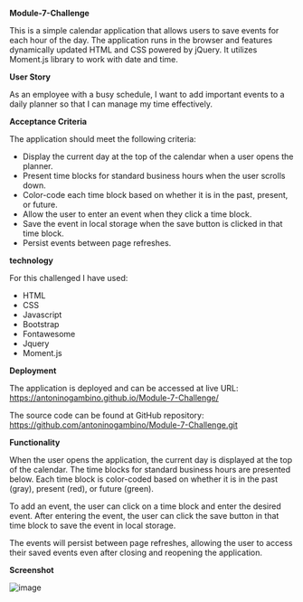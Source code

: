 **Module-7-Challenge**

This is a simple calendar application that allows users to save events for each hour of the day. The application runs in the browser and features dynamically updated HTML and CSS powered by jQuery. It utilizes Moment.js library to work with date and time.

**User Story**

As an employee with a busy schedule, I want to add important events to a daily planner so that I can manage my time effectively.

**Acceptance Criteria**

The application should meet the following criteria:

- Display the current day at the top of the calendar when a user opens the planner.
- Present time blocks for standard business hours when the user scrolls down.
- Color-code each time block based on whether it is in the past, present, or future.
- Allow the user to enter an event when they click a time block.
- Save the event in local storage when the save button is clicked in that time block.
- Persist events between page refreshes.

**technology**

For this challenged I have used:

- HTML
- CSS
- Javascript
- Bootstrap
- Fontawesome
- Jquery
- Moment.js

**Deployment**

The application is deployed and can be accessed at live URL: https://antoninogambino.github.io/Module-7-Challenge/

The source code can be found at GitHub repository: https://github.com/antoninogambino/Module-7-Challenge.git

**Functionality**

When the user opens the application, the current day is displayed at the top of the calendar. The time blocks for standard business hours are presented below. Each time block is color-coded based on whether it is in the past (gray), present (red), or future (green).

To add an event, the user can click on a time block and enter the desired event. After entering the event, the user can click the save button in that time block to save the event in local storage.

The events will persist between page refreshes, allowing the user to access their saved events even after closing and reopening the application.

**Screenshot**

![image](https://github.com/antoninogambino/Module-7-Challenge/assets/112243266/4c55f7d8-77f7-4aba-a51e-84636bdb4a61)
